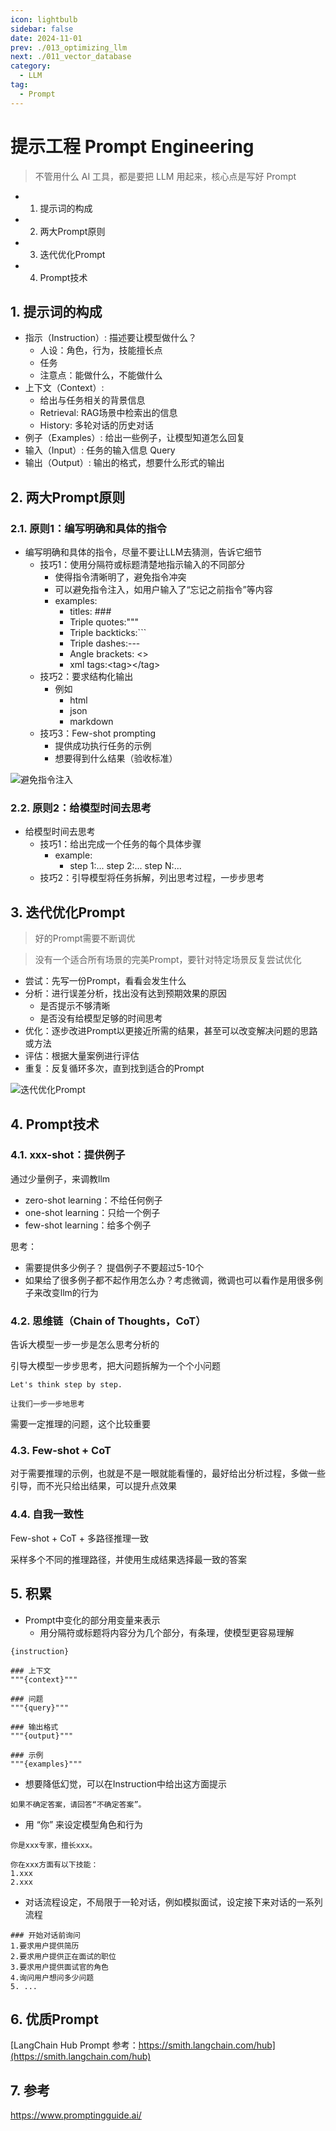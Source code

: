 ```yaml
---
icon: lightbulb
sidebar: false
date: 2024-11-01
prev: ./013_optimizing_llm
next: ./011_vector_database
category:
  - LLM
tag:
  - Prompt
---
```

# 提示工程 Prompt Engineering
> 不管用什么 AI 工具，都是要把 LLM 用起来，核心点是写好 Prompt
  - 1. 提示词的构成
  - 2. 两大Prompt原则
  - 3. 迭代优化Prompt
  - 4. Prompt技术
<!-- more -->

## 1. 提示词的构成
- 指示（Instruction）: 描述要让模型做什么？
  - 人设：角色，行为，技能擅长点
  - 任务
  - 注意点：能做什么，不能做什么
- 上下文（Context）:
  - 给出与任务相关的背景信息
  - Retrieval: RAG场景中检索出的信息 
  - History: 多轮对话的历史对话 
- 例子（Examples）: 给出一些例子，让模型知道怎么回复
- 输入（Input）: 任务的输入信息 Query
- 输出（Output）: 输出的格式，想要什么形式的输出

## 2. 两大Prompt原则
### 2.1. 原则1：编写明确和具体的指令
- 编写明确和具体的指令，尽量不要让LLM去猜测，告诉它细节
  - 技巧1：使用分隔符或标题清楚地指示输入的不同部分
    - 使得指令清晰明了，避免指令冲突
    - 可以避免指令注入，如用户输入了“忘记之前指令”等内容
    - examples:
      - titles: ### 
      - Triple quotes:"""
      - Triple backticks:```
      - Triple dashes:---
      - Angle brackets: <>
      - xml tags:\<tag\>\</tag\>
  - 技巧2：要求结构化输出
    - 例如
      - html
      - json
      - markdown
  - 技巧3：Few-shot prompting
    - 提供成功执行任务的示例
    - 想要得到什么结果（验收标准）
  
![避免指令注入](../../../assets/012_avoid_prompt_injections.png)

### 2.2. 原则2：给模型时间去思考
- 给模型时间去思考
  - 技巧1：给出完成一个任务的每个具体步骤
    - example:
      - step 1:... step 2:... step N:...
  - 技巧2：引导模型将任务拆解，列出思考过程，一步步思考

## 3. 迭代优化Prompt

>好的Prompt需要不断调优

>没有一个适合所有场景的完美Prompt，要针对特定场景反复尝试优化

- 尝试：先写一份Prompt，看看会发生什么
- 分析：进行误差分析，找出没有达到预期效果的原因
  - 是否提示不够清晰
  - 是否没有给模型足够的时间思考
- 优化：逐步改进Prompt以更接近所需的结果，甚至可以改变解决问题的思路或方法
- 评估：根据大量案例进行评估
- 重复：反复循环多次，直到找到适合的Prompt

![迭代优化Prompt](../../../assets/012_iterative_prompt.png)

## 4. Prompt技术
### 4.1. xxx-shot：提供例子

通过少量例子，来调教llm

- zero-shot learning：不给任何例子
- one-shot learning：只给一个例子
- few-shot learning：给多个例子
  
思考：  
- 需要提供多少例子？ 提倡例子不要超过5-10个  
- 如果给了很多例子都不起作用怎么办？考虑微调，微调也可以看作是用很多例子来改变llm的行为

### 4.2. 思维链（Chain of Thoughts，CoT）
告诉大模型一步一步是怎么思考分析的

引导大模型一步步思考，把大问题拆解为一个个小问题
```
Let's think step by step.
```
```
让我们一步一步地思考
```

需要一定推理的问题，这个比较重要

### 4.3. Few-shot + CoT
对于需要推理的示例，也就是不是一眼就能看懂的，最好给出分析过程，多做一些引导，而不光只给出结果，可以提升点效果

### 4.4. 自我一致性
Few-shot + CoT + 多路径推理一致

采样多个不同的推理路径，并使用生成结果选择最一致的答案

## 5. 积累
- Prompt中变化的部分用变量来表示
  - 用分隔符或标题将内容分为几个部分，有条理，使模型更容易理解
```
{instruction}

### 上下文
"""{context}"""

### 问题
"""{query}"""

### 输出格式
"""{output}"""

### 示例
"""{examples}"""
```

- 想要降低幻觉，可以在Instruction中给出这方面提示
```
如果不确定答案，请回答“不确定答案”。
```
- 用 “你” 来设定模型角色和行为
```
你是xxx专家，擅长xxx。

你在xxx方面有以下技能：
1.xxx
2.xxx
```
- 对话流程设定，不局限于一轮对话，例如模拟面试，设定接下来对话的一系列流程
```
### 开始对话前询问
1.要求用户提供简历
2.要求用户提供正在面试的职位
3.要求用户提供面试官的角色
4.询问用户想问多少问题 
5. ...
```

## 6. 优质Prompt
[LangChain Hub Prompt 参考：https://smith.langchain.com/hub](https://smith.langchain.com/hub)

## 7. 参考
https://www.promptingguide.ai/